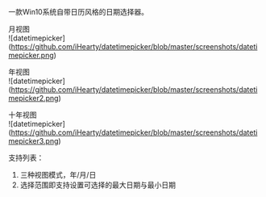 一款Win10系统自带日历风格的日期选择器。

月视图<br />
  ![datetimepicker] (https://github.com/iHearty/datetimepicker/blob/master/screenshots/datetimepicker.png)

年视图<br />
  ![datetimepicker] (https://github.com/iHearty/datetimepicker/blob/master/screenshots/datetimepicker2.png)

十年视图<br />
  ![datetimepicker] (https://github.com/iHearty/datetimepicker/blob/master/screenshots/datetimepicker3.png)

支持列表：

1. 三种视图模式，年/月/日</li>
2. 选择范围即支持设置可选择的最大日期与最小日期</li>

